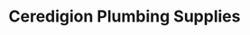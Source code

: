 ---
title: "Ceredigion Plumbing Supplies"
url: /lampeter/ceredigion-plumbing-supplies/
shop: Allgemein
---